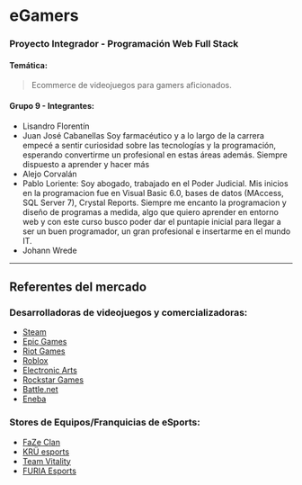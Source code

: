 # eGamers 

### Proyecto Integrador - Programación Web Full Stack 

#### Temática: 

> Ecommerce de videojuegos para gamers aficionados.

#### Grupo 9 - Integrantes:

* Lisandro Florentín
* Juan José Cabanellas
Soy farmacéutico y a lo largo de la carrera empecé a sentir curiosidad sobre las tecnologías y la programación, esperando convertirme un profesional en estas áreas además. Siempre dispuesto a aprender y hacer más
* Alejo Corvalán
* Pablo Loriente:
  Soy abogado, trabajado en el Poder Judicial. Mis inicios en la programacion fue en Visual Basic 6.0, bases de datos (MAccess, SQL Server 7), Crystal Reports. Siempre me encanto la programacion y diseño de programas a medida, algo que quiero aprender en entorno web y con este curso busco poder dar el puntapie inicial para llegar a ser un buen programador, un gran profesional e insertarme en el mundo IT.
* Johann Wrede

-------------------------------------------------------

## Referentes del mercado

### Desarrolladoras de videojuegos y comercializadoras:

* [Steam](https://store.steampowered.com/)
* [Epic Games](https://www.epicgames.com/) 
* [Riot Games](https://www.riotgames.com/en)
* [Roblox](https://www.roblox.com/)
* [Electronic Arts](https://www.ea.com/)
* [Rockstar Games](https://www.rockstargames.com/)
* [Battle.net](https://us.shop.battle.net/en-us)
* [Eneba](https://www.eneba.com/latam/?af_id=GameGengo)


### Stores de Equipos/Franquicias de eSports:

* [FaZe Clan](https://fazeclan.com/)
* [KRÜ esports](https://shop.kruesports.com/)
* [Team Vitality](https://shop.vitality.gg/)
* [FURIA Esports](https://www.furia.gg/)
